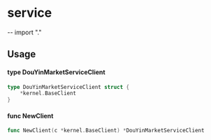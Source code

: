 # service
--
    import "."


## Usage

#### type DouYinMarketServiceClient

```go
type DouYinMarketServiceClient struct {
	*kernel.BaseClient
}
```


#### func  NewClient

```go
func NewClient(c *kernel.BaseClient) *DouYinMarketServiceClient
```
